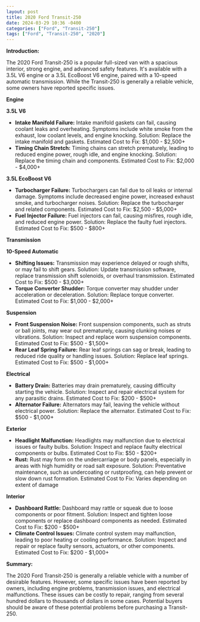 ```yaml
---
layout: post
title: 2020 Ford Transit-250
date: 2024-03-29 10:36 -0400
categories: ["Ford", "Transit-250"]
tags: ["Ford", "Transit-250", "2020"]
---
```

**Introduction:**

The 2020 Ford Transit-250 is a popular full-sized van with a spacious interior, strong engine, and advanced safety features. It's available with a 3.5L V6 engine or a 3.5L EcoBoost V6 engine, paired with a 10-speed automatic transmission. While the Transit-250 is generally a reliable vehicle, some owners have reported specific issues.

**Engine**

**3.5L V6**

* **Intake Manifold Failure:** Intake manifold gaskets can fail, causing coolant leaks and overheating. Symptoms include white smoke from the exhaust, low coolant levels, and engine knocking. Solution: Replace the intake manifold and gaskets. Estimated Cost to Fix: $1,000 - $2,500+
* **Timing Chain Stretch:** Timing chains can stretch prematurely, leading to reduced engine power, rough idle, and engine knocking. Solution: Replace the timing chain and components. Estimated Cost to Fix: $2,000 - $4,000+

**3.5L EcoBoost V6**

* **Turbocharger Failure:** Turbochargers can fail due to oil leaks or internal damage. Symptoms include decreased engine power, increased exhaust smoke, and turbocharger noises. Solution: Replace the turbocharger and related components. Estimated Cost to Fix: $2,500 - $5,000+
* **Fuel Injector Failure:** Fuel injectors can fail, causing misfires, rough idle, and reduced engine power. Solution: Replace the faulty fuel injectors. Estimated Cost to Fix: $500 - $800+

**Transmission**

**10-Speed Automatic**

* **Shifting Issues:** Transmission may experience delayed or rough shifts, or may fail to shift gears. Solution: Update transmission software, replace transmission shift solenoids, or overhaul transmission. Estimated Cost to Fix: $500 - $3,000+
* **Torque Converter Shudder:** Torque converter may shudder under acceleration or deceleration. Solution: Replace torque converter. Estimated Cost to Fix: $1,000 - $2,000+

**Suspension**

* **Front Suspension Noise:** Front suspension components, such as struts or ball joints, may wear out prematurely, causing clunking noises or vibrations. Solution: Inspect and replace worn suspension components. Estimated Cost to Fix: $500 - $1,500+
* **Rear Leaf Spring Failure:** Rear leaf springs can sag or break, leading to reduced ride quality or handling issues. Solution: Replace leaf springs. Estimated Cost to Fix: $500 - $1,000+

**Electrical**

* **Battery Drain:** Batteries may drain prematurely, causing difficulty starting the vehicle. Solution: Inspect and repair electrical system for any parasitic drains. Estimated Cost to Fix: $200 - $500+
* **Alternator Failure:** Alternators may fail, leaving the vehicle without electrical power. Solution: Replace the alternator. Estimated Cost to Fix: $500 - $1,000+

**Exterior**

* **Headlight Malfunction:** Headlights may malfunction due to electrical issues or faulty bulbs. Solution: Inspect and replace faulty electrical components or bulbs. Estimated Cost to Fix: $50 - $200+
* **Rust:** Rust may form on the undercarriage or body panels, especially in areas with high humidity or road salt exposure. Solution: Preventative maintenance, such as undercoating or rustproofing, can help prevent or slow down rust formation. Estimated Cost to Fix: Varies depending on extent of damage

**Interior**

* **Dashboard Rattle:** Dashboard may rattle or squeak due to loose components or poor fitment. Solution: Inspect and tighten loose components or replace dashboard components as needed. Estimated Cost to Fix: $200 - $500+
* **Climate Control Issues:** Climate control system may malfunction, leading to poor heating or cooling performance. Solution: Inspect and repair or replace faulty sensors, actuators, or other components. Estimated Cost to Fix: $200 - $1,000+

**Summary:**

The 2020 Ford Transit-250 is generally a reliable vehicle with a number of desirable features. However, some specific issues have been reported by owners, including engine problems, transmission issues, and electrical malfunctions. These issues can be costly to repair, ranging from several hundred dollars to thousands of dollars in some cases. Potential buyers should be aware of these potential problems before purchasing a Transit-250.
